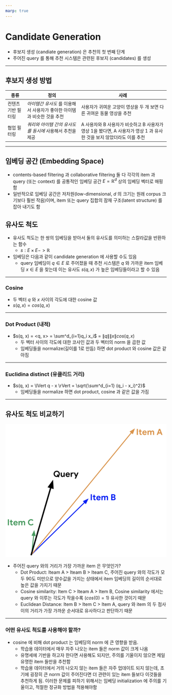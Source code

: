 ```yaml
---
marp: true
---
```


# Candidate Generation

* 후보지 생성 (candiate generation) 은 추천의 첫 번째 단계
* 주어진 query 를 통해 추천 시스템은 관련된 후보지 (candidates) 를 생성

---

## 후보지 생성 방법

| 종류 | 정의 | 사례 |
| - | - | - |
| 컨텐츠 기반 필터링 | *아이템간 유사도* 를 이용해서 사용자가 좋아한 아이템과 비슷한 것을 추천 | 사용자가 귀여운 고양이 영상을 두 개 보면 다른 귀여운 동물 영상을 추천 |
| 협업 필터링 | *쿼리와 아이템 간의 유사도를 동시에* 사용해서 추천을 제공 | A 사용자와 B 사용자가 비슷하고 B 사용자가 영상 1을 봤다면, A 사용자가 영상 1 과 유사한 것을 보지 않았더라도 이를 추천 |

---

## 임베딩 공간 (Embedding Space)

* contents-based filtering 과 collaborative filtering 둘 다 각각의 item 과 query (또는 context) 를 공통적인 임베딩 공간 $E = \mathbb{R}^d$ 상의 임베딩 벡터로 매핑함
* 일반적으로 임베딩 공간은 저차원(low-dimensional, $d$ 의 크기는 원래 corpus 크기보다 훨씬 작음)이며, item 또는 query 집합의 잠재 구조(latent structure) 를 잡아 내기도 함

## 유사도 척도

* 유사도 척도는 한 쌍의 임베딩을 받아서 둘의 유사도를 의미하는 스칼라값을 반환하는 함수
  * $s: E \times E -> \mathbb{R}$
* 임베딩은 다음과 같이 candidate generation 에 사용할 수도 있음
  * query 임베딩이 $q \in E$ 로 주어졌을 때 추천 시스템은 $q$ 와 가까운 item 임베딩 $x \in E$ 을 찾는데 이는 유사도 $s(q, x)$ 가 높은 임베딩들이라고 할 수 있음

---

### Cosine

* 두 벡터 $q$ 와 $x$ 사이의 각도에 대한 cosine 값
* $s(q, x) = cos(q, x)$

---

### Dot Product (내적)

* $s(q, x) = <q, x> = \sum^d_{i=1}q_i x_i$ = $\lVert q \rVert \lVert x \rVert cos(q, x)$
  * 두 벡터 사이의 각도에 대한 코사인 값과 두 벡터의 norm 을 곱한 값
  * 임베딩들을 normalize(길이를 1로 만듬) 하면 dot product 와 cosine 값은 같아짐

---

### Euclidina distinct (유클리드 거리)

* $s(q, x) = \lVert q - x \rVert = \sqrt{\sum^d_{i=1} (q_i - x_i)^2}$
  * 임베딩들을 normalize 하면 dot product, cosine 과 같은 값을 가짐

---

## 유사도 척도 비교하기

![05-1-comparing-similarity-mearues](images/05-1-comparing-similarity-mearues.png)

* 주어진 query 와의 거리가 가장 가까운 item 은 무엇인가?
  * Dot Product: Iteam A > Iteam B > Iteam C, 주어진 query 와의 각도가 모두 90도 미만으로 양수값을 가지는 상태에서 item 임베딩의 길이의 순서대로 높은 값을 가지기 때문
  * Cosine similarity: Item C > Iteam A > Item B, Cosine similarity 에서는 query 와 이루는 각도가 작을수록 ($cos(0) = 1$) 유사한 것이기 때문
  * Euclidean Distance: Item B > Item C > Item A, query 와 item 의 두 점사이의 거리가 가장 가까운 순서대로 유사하다고 판단하기 때문

---

### 어떤 유사도 척도를 사용해야 할까?

* cosine 에 비해 dot product 는 임베딩의 norm 에 큰 영향을 받음.
  * 학습용 데이터에서 매우 자주 나오는 item 들은 norm 값이 크게 나옴
  * 유명세에 기반을 하고자 한다면 사용해도 되지만, 주의를 기울이지 않으면 제일 유명한 item 들만을 추천함
  * 학습용 데이터에서 거의 나오지 않는 item 들은 자주 업데이트 되지 않는데, 초기에 굉장히 큰 norm 값이 주어진다면 더 관련이 있는 item 들보다 이것들을 추천하게 됨. 이러한 문제를 피하기 위해서는 임베딩 initialization 에 주의를 기울이고, 적절한 정규화 방법을 적용해야함
